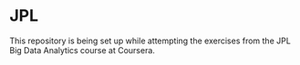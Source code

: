 # JPL
This repository is being set up while attempting the exercises from the  JPL Big Data Analytics course at Coursera.
